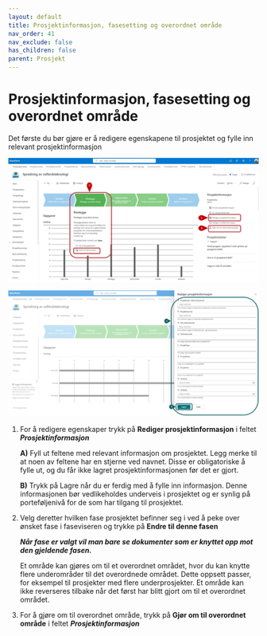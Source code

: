 ```yaml
---
layout: default
title: Prosjektinformasjon, fasesetting og overordnet område
nav_order: 41
nav_exclude: false
has_children: false
parent: Prosjekt
---
```


# Prosjektinformasjon, fasesetting og overordnet område

Det første du bør gjøre er å redigere egenskapene til prosjektet og fylle inn relevant prosjektinformasjon


![](./media/41-ProsjektinfoOgFasesetting.png)

![](./media/41-Prosjektinformasjon.png)

1) For å redigere egenskaper trykk på **Rediger prosjektinformasjon** i feltet ***Prosjektinformasjon***
   
   **A)** Fyll ut feltene med relevant informasjon om prosjektet. Legg merke til at noen av feltene har en stjerne ved navnet. Disse er
      obligatoriske å fylle ut, og du får ikke lagret prosjektinformasjonen før det er gjort.
      
   **B)** Trykk på Lagre når du er ferdig med å fylle inn informasjon. Denne informasjonen bør vedlikeholdes underveis i prosjektet og er synlig på porteføljenivå for de som har tilgang til prosjektet.

2) Velg deretter hvilken fase prosjektet befinner seg i ved å peke over ønsket fase i faseviseren og trykke på **Endre til denne fasen**

   ***Når fase er valgt vil man bare se dokumenter som er knyttet opp mot den gjeldende fasen.***

    
   Et område kan gjøres om til et overordnet området, hvor du kan knytte flere underområder til det overordnede området. Dette oppsett passer, for eksempel til prosjekter med flere underprosjekter. Et område kan ikke reverseres tilbake når det 
  først har blitt gjort om til et overordnet området.

 3) For å gjøre om til overordnet område, trykk på **Gjør om til overordnet område** i feltet ***Prosjektinformasjon***



